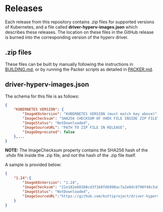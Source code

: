 # Releases

Each release from this repository contains .zip files for supported versions of Kubernetes, and a file called **driver-hyperv-images.json** which describes these releases. The location on these files in the GitHub release is burned into the corresponding version of the hyperv driver.

## .zip files

These files can be built by manually following the instructions in [BUILDING.md](BUILDING.md), or by running the Packer scripts as detailed in [PACKER.md](PACKER.md).

## driver-hyperv-images.json

The schema for this file is as follows:

```json
{
    "KUBERNETES VERSION": {
        "ImageK8sVersion": "KUBERNETES VERSION (must match key above)",
        "ImageChecksum": "SHA256 CHECKSUM OF VHDX FILE INSIDE ZIP FILE",
        "ImageStatus": "NotDownloaded",
        "ImageSourceURL": "PATH TO ZIP FILE IN RELEASE",
        "ImageDeprecated": false
    },...
}
```

**NOTE:** The ImageChecksum property contains the SHA256 hash of the .vhdx file inside the .zip file, and _not_ the hash of the .zip file itself.

A sample is provided below:

```json
{
    "1.24":{
        "ImageK8sVersion": "1.24",
        "ImageChecksum": "21e182e60388cd3f168fd6990ac7a2e0dc9790f48c5a54d1fb39649a4f5d1401",
        "ImageStatus": "NotDownloaded",
        "ImageSourceURL":"https://github.com/kuttiproject/driver-hyperv-images/releases/download/v0.1/kutti-k8s-1.24.vhdx.zip"
    }
}
```
